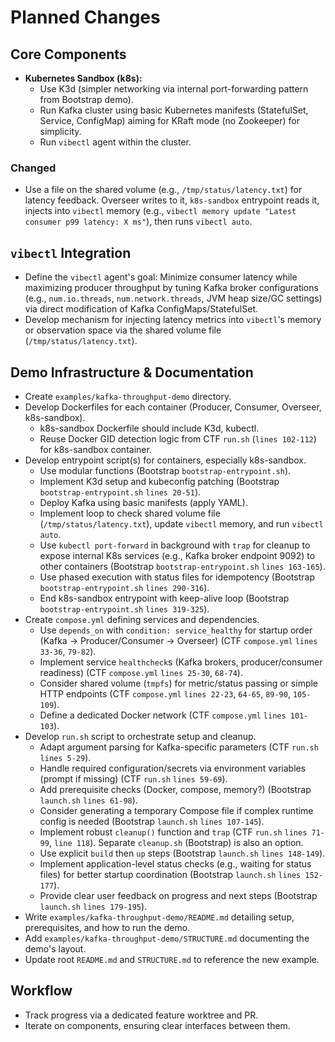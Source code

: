 # Planned Changes

## Core Components

- **Kubernetes Sandbox (k8s):**
    - Use K3d (simpler networking via internal port-forwarding pattern from Bootstrap demo).
    - Run Kafka cluster using basic Kubernetes manifests (StatefulSet, Service, ConfigMap) aiming for KRaft mode (no Zookeeper) for simplicity.
    - Run `vibectl` agent within the cluster.

### Changed
- Use a file on the shared volume (e.g., `/tmp/status/latency.txt`) for latency feedback. Overseer writes to it, `k8s-sandbox` entrypoint reads it, injects into `vibectl` memory (e.g., `vibectl memory update "Latest consumer p99 latency: X ms"`), then runs `vibectl auto`.

## `vibectl` Integration

- Define the `vibectl` agent's goal: Minimize consumer latency while maximizing producer throughput by tuning Kafka broker configurations (e.g., `num.io.threads`, `num.network.threads`, JVM heap size/GC settings) via direct modification of Kafka ConfigMaps/StatefulSet.
- Develop mechanism for injecting latency metrics into `vibectl`'s memory or observation space via the shared volume file (`/tmp/status/latency.txt`).

## Demo Infrastructure & Documentation

- Create `examples/kafka-throughput-demo` directory.
- Develop Dockerfiles for each container (Producer, Consumer, Overseer, k8s-sandbox).
    - k8s-sandbox Dockerfile should include K3d, kubectl.
    - Reuse Docker GID detection logic from CTF `run.sh` (`lines 102-112`) for k8s-sandbox container.
- Develop entrypoint script(s) for containers, especially k8s-sandbox.
    - Use modular functions (Bootstrap `bootstrap-entrypoint.sh`).
    - Implement K3d setup and kubeconfig patching (Bootstrap `bootstrap-entrypoint.sh` `lines 20-51`).
    - Deploy Kafka using basic manifests (apply YAML).
    - Implement loop to check shared volume file (`/tmp/status/latency.txt`), update `vibectl` memory, and run `vibectl auto`.
    - Use `kubectl port-forward` in background with `trap` for cleanup to expose internal K8s services (e.g., Kafka broker endpoint 9092) to other containers (Bootstrap `bootstrap-entrypoint.sh` `lines 163-165`).
    - Use phased execution with status files for idempotency (Bootstrap `bootstrap-entrypoint.sh` `lines 290-316`).
    - End k8s-sandbox entrypoint with keep-alive loop (Bootstrap `bootstrap-entrypoint.sh` `lines 319-325`).
- Create `compose.yml` defining services and dependencies.
    - Use `depends_on` with `condition: service_healthy` for startup order (Kafka -> Producer/Consumer -> Overseer) (CTF `compose.yml` `lines 33-36`, `79-82`).
    - Implement service `healthcheck`s (Kafka brokers, producer/consumer readiness) (CTF `compose.yml` `lines 25-30`, `68-74`).
    - Consider shared volume (`tmpfs`) for metric/status passing or simple HTTP endpoints (CTF `compose.yml` `lines 22-23`, `64-65`, `89-90`, `105-109`).
    - Define a dedicated Docker network (CTF `compose.yml` `lines 101-103`).
- Develop `run.sh` script to orchestrate setup and cleanup.
    - Adapt argument parsing for Kafka-specific parameters (CTF `run.sh` `lines 5-29`).
    - Handle required configuration/secrets via environment variables (prompt if missing) (CTF `run.sh` `lines 59-69`).
    - Add prerequisite checks (Docker, compose, memory?) (Bootstrap `launch.sh` `lines 61-98`).
    - Consider generating a temporary Compose file if complex runtime config is needed (Bootstrap `launch.sh` `lines 107-145`).
    - Implement robust `cleanup()` function and `trap` (CTF `run.sh` `lines 71-99`, `line 118`). Separate `cleanup.sh` (Bootstrap) is also an option.
    - Use explicit `build` then `up` steps (Bootstrap `launch.sh` `lines 148-149`).
    - Implement application-level status checks (e.g., waiting for status files) for better startup coordination (Bootstrap `launch.sh` `lines 152-177`).
    - Provide clear user feedback on progress and next steps (Bootstrap `launch.sh` `lines 179-195`).
- Write `examples/kafka-throughput-demo/README.md` detailing setup, prerequisites, and how to run the demo.
- Add `examples/kafka-throughput-demo/STRUCTURE.md` documenting the demo's layout.
- Update root `README.md` and `STRUCTURE.md` to reference the new example.

## Workflow

- Track progress via a dedicated feature worktree and PR.
- Iterate on components, ensuring clear interfaces between them.
